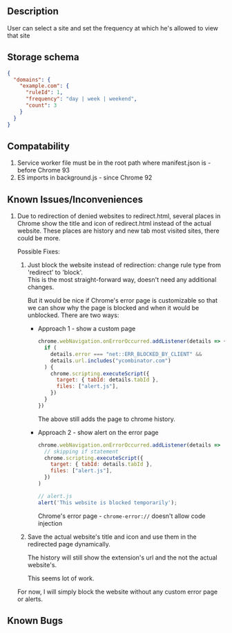 ## Description
User can select a site and set the frequency at which he's allowed to view that site

## Storage schema
```json
{
  "domains": {
    "example.com": {
      "ruleId": 1,
      "frequency": "day | week | weekend",
      "count": 3
    }
  }
}
```
## Compatability
1. Service worker file must be in the root path where manifest.json is - before Chrome 93
2. ES imports in background.js - since Chrome 92

## Known Issues/Inconveniences
1. Due to redirection of denied websites to redirect.html, several places in Chrome show the title and icon of redirect.html instead of the actual website. These places are history and new tab most visited sites, there could be more.  

   Possible Fixes:
   1. Just block the website instead of redirection: change rule type from 'redirect' to 'block'.  
      This is the most straight-forward way, doesn't need any additional changes.  
      
      But it would be nice if Chrome's error page is customizable so that we can show why the page is blocked and when it would be unblocked. There are two ways:
    
       - Approach 1 - show a custom page
          ```js
          chrome.webNavigation.onErrorOccurred.addListener(details => {
            if (
              details.error === "net::ERR_BLOCKED_BY_CLIENT" &&
              details.url.includes("ycombinator.com")
            ) {
              chrome.scripting.executeScript({
                target: { tabId: details.tabId },
                files: ["alert.js"],
              })
            }
          })
          ```
          The above still adds the page to chrome history.
          
       - Approach 2 - show alert on the error page
          ```js
          chrome.webNavigation.onErrorOccurred.addListener(details =>
            // skipping if statement
            chrome.scripting.executeScript({
              target: { tabId: details.tabId },
              files: ["alert.js"],
            })
          )

          // alert.js
          alert('This website is blocked temporarily');
          ```
          Chrome's error page - `chrome-error://` doesn't allow code injection

    2. Save the actual website's title and icon and use them in the redirected page dynamically.
    
       The history will still show the extension's url and the not the actual website's.
       
       This seems lot of work.
  
   For now, I will simply block the website without any custom error page or alerts.

## Known Bugs
